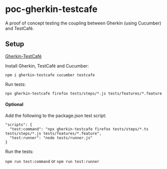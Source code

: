 # poc-gherkin-testcafe
 A proof of concept testing the coupling between Gherkin (using Cucumber) and TestCafé.
 
## Setup
[Gherkin-TestCafé](https://github.com/kiwigrid/gherkin-testcafe)

 Install Gherkin, TestCafé and Cucumber: 
 
 `npm i gherkin-testcafe cucumber testcafe`
 
 Run tests:
 
 `npx gherkin-testcafe firefox tests/steps/*.js tests/features/*.feature`
 
#### Optional
 Add the following to the package.json test script:
 
  ```
  "scripts": {
    "test:command": "npx gherkin-testcafe firefox tests/steps/*.ts tests/steps/*.js tests/features/*.feature",
    "test:runner": "node tests/runner.js"
  }
  ```
  
 Run the tests:
 
 `npm run test:command` or `npm run test:runner`
